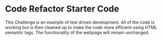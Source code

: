 # Code Refactor Starter Code
This Challenge is an example of test driven development. All of the code is working but is then cleaned up to make the code more efficient using HTML semantic tags. The functionality of the webpage will remain unchanged.